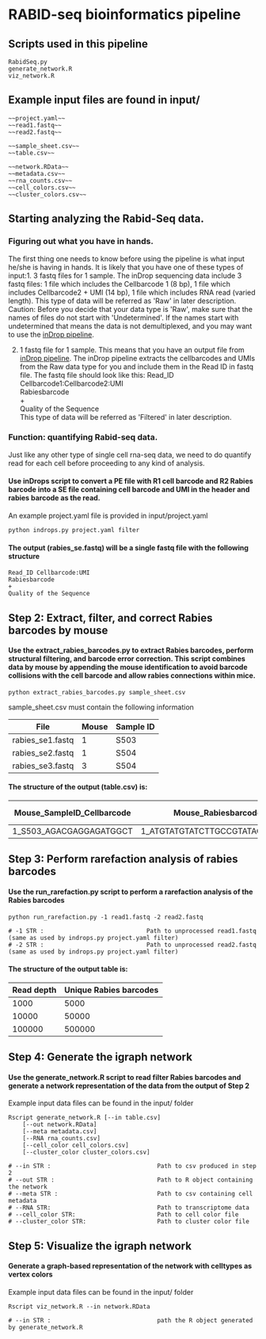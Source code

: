 # RABID-seq bioinformatics pipeline

## Scripts used in this pipeline
    RabidSeq.py
    generate_network.R
    viz_network.R
    

## Example input files are found in input/

    ~~project.yaml~~
    ~~read1.fastq~~ 
    ~~read2.fastq~~
    
    ~~sample_sheet.csv~~
    ~~table.csv~~
    
    ~~network.RData~~
    ~~metadata.csv~~
    ~~rna_counts.csv~~
    ~~cell_colors.csv~~
    ~~cluster_colors.csv~~


## Starting analyzing the Rabid-Seq data.

### Figuring out what you have in hands.
The first thing one needs to know before using the pipeline is what input he/she is having in hands. It is likely that you have one of these types of input:1. 3 fastq files for 1 sample. The inDrop sequencing data include 3 fastq files: 
	1 file which includes the Cellbarcode 1 (8 bp), 
	1 file which includes Cellbarcode2 + UMI (14 bp),
	1 file which includes RNA read (varied length).
This type of data will be referred as 'Raw' in later description.
Caution: Before you decide that your data type is 'Raw', make sure that the names of files do not start with 'Undetermined'. If the names start with undetermined that means the data is not demultiplexed, and you may want to use the [inDrop pipeline](https://github.com/indrops/indrops).

2. 1 fastq file for 1 sample. This means that you have an output file from [inDrop pipeline](https://github.com/indrops/indrops). The inDrop pipeline extracts the cellbarcodes and UMIs from the Raw data type for you and include them in the Read ID in fastq file. The fastq file should look like this:
    Read_ID Cellbarcode1:Cellbarcode2:UMI  
    Rabiesbarcode  
    +  
    Quality of the Sequence  
This type of data will be referred as 'Filtered' in later description.
	
### Function: quantifying Rabid-seq data.
Just like any other type of single cell rna-seq data, we need to do quantify read for each cell before proceeding to any kind of analysis.










#### Use inDrops script to convert a PE file with R1 cell barcode and R2 Rabies barcode into a SE file containing cell barcode and UMI in the header and rabies barcode as the read.

An example project.yaml file is provided in input/project.yaml 

    python indrops.py project.yaml filter 
      
#### The output (rabies_se.fastq) will be a single fastq file with the following structure
    
    Read_ID Cellbarcode:UMI  
    Rabiesbarcode  
    +  
    Quality of the Sequence  

## Step 2: Extract, filter, and correct Rabies barcodes by mouse
#### Use the extract_rabies_barcodes.py to extract Rabies barcodes, perform structural filtering, and barcode error correction. This script combines data by mouse by appending the mouse identification to avoid barcode collisions with the cell barcode and allow rabies connections within mice. 
	
	python extract_rabies_barcodes.py sample_sheet.csv

sample_sheet.csv must contain the following information

File | Mouse | Sample ID
-----|------ | ---------
rabies_se1.fastq | 1 | S503
rabies_se2.fastq | 1 | S504
rabies_se3.fastq | 3 | S504

#### The structure of the output (table.csv) is: 

Mouse_SampleID_Cellbarcode | Mouse_Rabiesbarcode            | UMI counts
-------------------------- | ------------------------------ | --------------
1_S503_AGACGAGGAGATGGCT	   | 1_ATGTATGTATCTTGCCGTATACATGCAG | 29

## Step 3: Perform rarefaction analysis of rabies barcodes
#### Use the run_rarefaction.py script to perform a rarefaction analysis of the Rabies barcodes

	python run_rarefaction.py -1 read1.fastq -2 read2.fastq
	
	# -1 STR :                             Path to unprocessed read1.fastq (same as used by indrops.py project.yaml filter)
	# -2 STR :                             Path to unprocessed read2.fastq (same as used by indrops.py project.yaml filter)
	
#### The structure of the output table is: 
Read depth | Unique Rabies barcodes
------------ | ------------- 
1000 | 5000
10000 | 50000
100000 | 500000


## Step 4: Generate the igraph network 
#### Use the generate_network.R script to read filter Rabies barcodes and generate a network representation of the data from the output of Step 2 

Example input data files can be found in the input/ folder

	Rscript generate_network.R [--in table.csv] 
		[--out network.RData]
		[--meta metadata.csv]
		[--RNA rna_counts.csv] 
		[--cell_color cell_colors.csv]
		[--cluster_color cluster_colors.csv]

	# --in STR :                              Path to csv produced in step 2
	# --out STR :                             Path to R object containing the network 
	# --meta STR :                            Path to csv containing cell metadata
	# --RNA STR:                              Path to transcriptome data
	# --cell_color STR:                       Path to cell color file
	# --cluster_color STR:                    Path to cluster color file

## Step 5: Visualize the igraph network 
#### Generate a graph-based representation of the network with celltypes as vertex colors

Example input data files can be found in the input/ folder

	Rscript viz_network.R --in network.RData
	
	# --in STR :                              path the R object generated by generate_network.R

